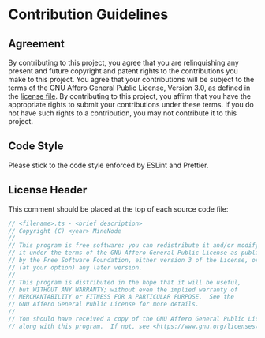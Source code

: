 # Contribution Guidelines

## Agreement

By contributing to this project, you agree that you are relinquishing any present and future copyright and patent rights to the contributions you make to this project. You agree that your contributions will be subject to the terms of the GNU Affero General Public License, Version 3.0, as defined in the [license file](LICENSE). By contributing to this project, you affirm that you have the appropriate rights to submit your contributions under these terms. If you do not have such rights to a contribution, you may not contribute it to this project.

## Code Style

Please stick to the code style enforced by ESLint and Prettier.

## License Header

This comment should be placed at the top of each source code file:

```js
// <filename>.ts - <brief description>
// Copyright (C) <year> MineNode
//
// This program is free software: you can redistribute it and/or modify
// it under the terms of the GNU Affero General Public License as published
// by the Free Software Foundation, either version 3 of the License, or
// (at your option) any later version.
//
// This program is distributed in the hope that it will be useful,
// but WITHOUT ANY WARRANTY; without even the implied warranty of
// MERCHANTABILITY or FITNESS FOR A PARTICULAR PURPOSE.  See the
// GNU Affero General Public License for more details.
//
// You should have received a copy of the GNU Affero General Public License
// along with this program.  If not, see <https://www.gnu.org/licenses/>.
```
